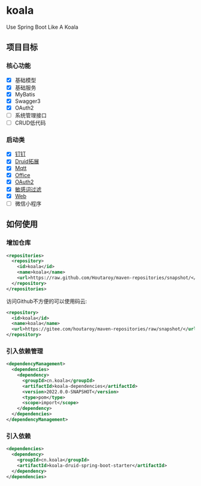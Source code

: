 # koala

Use Spring Boot Like A Koala

## 项目目标

### 核心功能

- [x] 基础模型
- [x] 基础服务
- [x] MyBatis
- [x] Swagger3
- [x] OAuth2
- [ ] 系统管理接口
- [ ] CRUD低代码

### 启动类

- [x] [钉钉](https://github.com/Houtaroy/koala/tree/main/koala-components/koala-dingtalk-spring-boot-starter)
- [x] [Druid拓展](https://github.com/Houtaroy/koala/tree/main/koala-components/koala-druid-spring-boot-starter)
- [x] [Mqtt](https://github.com/Houtaroy/koala/tree/main/koala-components/koala-integration-mqtt-spring-boot-starter)
- [x] [Office](https://github.com/Houtaroy/koala/tree/main/koala-components/koala-office-spring-boot-starter)
- [x] [OAuth2](https://github.com/Houtaroy/koala/tree/main/koala-components/koala-oauth2-authorization-server-spring-boot-starter)
- [x] [敏感词过滤](https://github.com/Houtaroy/koala/tree/main/koala-components/koala-sensitive-word-spring-boot-starter)
- [x] [Web](https://github.com/Houtaroy/koala/tree/main/koala-components/koala-web-spring-boot-starter)
- [ ] 微信小程序

## 如何使用

### 增加仓库

```xml
<repositories>
  <repository>
    <id>koala</id>
    <name>koala</name>
    <url>https://raw.github.com/Houtaroy/maven-repositories/snapshot/</url>
  </repository>
</repositories>
```

访问Github不方便的可以使用码云:

```xml
<repository>
  <id>koala</id>
  <name>koala</name>
  <url>https://gitee.com/houtaroy/maven-repositories/raw/snapshot/</url>
</repository>
```

### 引入依赖管理

```xml
<dependencyManagement>
  <dependencies>
    <dependency>
      <groupId>cn.koala</groupId>
      <artifactId>koala-dependencies</artifactId>
      <version>2022.0.0-SNAPSHOT</version>
      <type>pom</type>
      <scope>import</scope>
    </dependency>
  </dependencies>
</dependencyManagement>
```

### 引入依赖

```xml
<dependencies>
  <dependency>
    <groupId>cn.koala</groupId>
    <artifactId>koala-druid-spring-boot-starter</artifactId>
  </dependency>
</dependencies>
```

